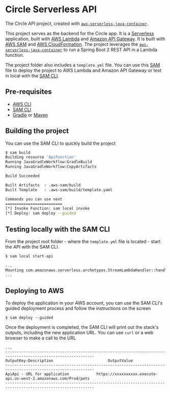# Circle Serverless API

The Circle API project, created with [`aws-serverless-java-container`](https://github.com/awslabs/aws-serverless-java-container).

This project serves as the backend for the Circle app. It is a [Serverless](https://serverless.com/) application, built with [AWS Lambda](https://aws.amazon.com/lambda/) and [Amazon API Gateway](https://aws.amazon.com/api-gateway/). It is built with [AWS SAM](https://aws.amazon.com/serverless/sam/) and [AWS CloudFormation](https://aws.amazon.com/cloudformation/). The project leverages the [`aws-serverless-java-container`](https://github.com/awslabs/aws-serverless-java-container) to run a Spring Boot 2 REST API in a Lambda function.

The project folder also includes a `template.yml` file. You can use this [SAM](https://github.com/awslabs/serverless-application-model) file to deploy the project to AWS Lambda and Amazon API Gateway or test in local with the [SAM CLI](https://github.com/awslabs/aws-sam-cli).

## Pre-requisites

- [AWS CLI](https://aws.amazon.com/cli/)
- [SAM CLI](https://github.com/awslabs/aws-sam-cli)
- [Gradle](https://gradle.org/) or [Maven](https://maven.apache.org/)

## Building the project

You can use the SAM CLI to quickly build the project

```bash
$ sam build
Building resource 'ApiFunction'
Running JavaGradleWorkflow:GradleBuild
Running JavaGradleWorkflow:CopyArtifacts

Build Succeeded

Built Artifacts  : .aws-sam/build
Built Template   : .aws-sam/build/template.yaml

Commands you can use next
=========================
[*] Invoke Function: sam local invoke
[*] Deploy: sam deploy --guided
```

## Testing locally with the SAM CLI

From the project root folder - where the `template.yml` file is located - start the API with the SAM CLI.

```bash
$ sam local start-api

...
Mounting com.amazonaws.serverless.archetypes.StreamLambdaHandler::handleRequest (java11) at http://127.0.0.1:3000/{proxy+} [OPTIONS GET HEAD POST PUT DELETE PATCH]
...
```

## Deploying to AWS

To deploy the application in your AWS account, you can use the SAM CLI's guided deployment process and follow the instructions on the screen

```
$ sam deploy --guided
```

Once the deployment is completed, the SAM CLI will print out the stack's outputs, including the new application URL. You can use `curl` or a web browser to make a call to the URL

```
...
-------------------------------------------------------------------------------------------------------------
OutputKey-Description                        OutputValue
-------------------------------------------------------------------------------------------------------------
ApiApi - URL for application            https://xxxxxxxxxx.execute-api.us-west-2.amazonaws.com/Prod/pets
-------------------------------------------------------------------------------------------------------------
```
